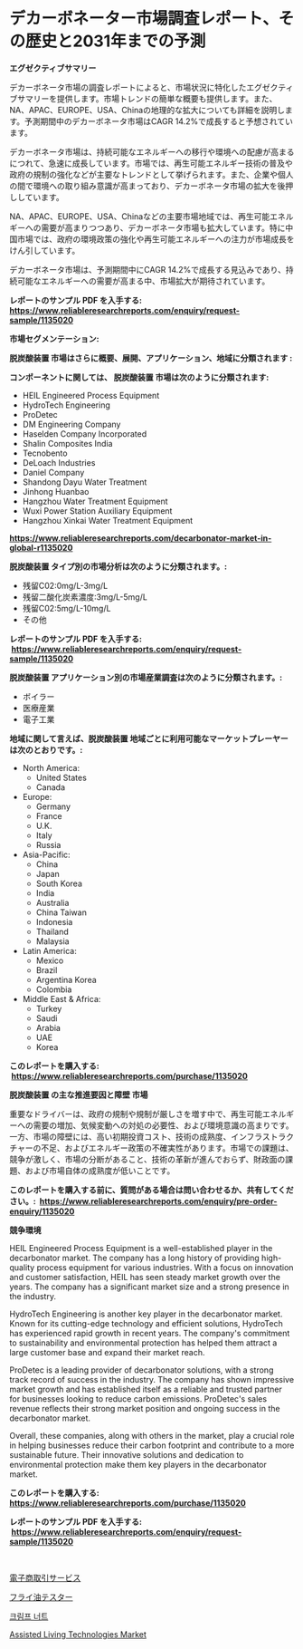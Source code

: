 <p><h1>デカーボネーター市場調査レポート、その歴史と2031年までの予測</h1></p><p><strong>エグゼクティブサマリー</strong></p>
<p><p>デカーボネータ市場の調査レポートによると、市場状況に特化したエグゼクティブサマリーを提供します。市場トレンドの簡単な概要も提供します。また、NA、APAC、EUROPE、USA、Chinaの地理的な拡大についても詳細を説明します。予測期間中のデカーボネータ市場はCAGR 14.2%で成長すると予想されています。</p><p>デカーボネータ市場は、持続可能なエネルギーへの移行や環境への配慮が高まるにつれて、急速に成長しています。市場では、再生可能エネルギー技術の普及や政府の規制の強化などが主要なトレンドとして挙げられます。また、企業や個人の間で環境への取り組み意識が高まっており、デカーボネータ市場の拡大を後押ししています。</p><p>NA、APAC、EUROPE、USA、Chinaなどの主要市場地域では、再生可能エネルギーへの需要が高まりつつあり、デカーボネータ市場も拡大しています。特に中国市場では、政府の環境政策の強化や再生可能エネルギーへの注力が市場成長をけん引しています。</p><p>デカーボネータ市場は、予測期間中にCAGR 14.2%で成長する見込みであり、持続可能なエネルギーへの需要が高まる中、市場拡大が期待されています。</p></p>
<p><strong>レポートのサンプル PDF を入手する: <a href="https://www.reliableresearchreports.com/enquiry/request-sample/1135020">https://www.reliableresearchreports.com/enquiry/request-sample/1135020</a></strong></p>
<p><strong>市場セグメンテーション:</strong></p>
<p><strong> 脱炭酸装置 市場はさらに概要、展開、アプリケーション、地域に分類されます :</strong></p>
<p><strong>コンポーネントに関しては、 脱炭酸装置 市場は次のように分類されます: &nbsp;</strong></p>
<p><ul><li>HEIL Engineered Process Equipment</li><li>HydroTech Engineering</li><li>ProDetec</li><li>DM Engineering Company</li><li>Haselden Company Incorporated</li><li>Shalin Composites India</li><li>Tecnobento</li><li>DeLoach Industries</li><li>Daniel Company</li><li>Shandong Dayu Water Treatment</li><li>Jinhong Huanbao</li><li>Hangzhou Water Treatment Equipment</li><li>Wuxi Power Station Auxiliary Equipment</li><li>Hangzhou Xinkai Water Treatment Equipment</li></ul></p>
<p><strong><a href="https://www.reliableresearchreports.com/decarbonator-market-in-global-r1135020">https://www.reliableresearchreports.com/decarbonator-market-in-global-r1135020</a></strong></p>
<p><strong> 脱炭酸装置 タイプ別の市場分析は次のように分類されます。:</strong></p>
<p><ul><li>残留C02:0mg/L-3mg/L</li><li>残留二酸化炭素濃度:3mg/L-5mg/L</li><li>残留C02:5mg/L-10mg/L</li><li>その他</li></ul></p>
<p><strong>レポートのサンプル PDF を入手する: &nbsp;<a href="https://www.reliableresearchreports.com/enquiry/request-sample/1135020">https://www.reliableresearchreports.com/enquiry/request-sample/1135020</a></strong></p>
<p><strong> 脱炭酸装置 アプリケーション別の市場産業調査は次のように分類されます。:</strong></p>
<p><ul><li>ボイラー</li><li>医療産業</li><li>電子工業</li></ul></p>
<p><strong>地域に関して言えば、脱炭酸装置 地域ごとに利用可能なマーケットプレーヤーは次のとおりです。:</strong></p>
<p><ul>
    <li>
        North America:
        <ul>
            <li>United States</li>
            <li>Canada</li>
        </ul>
    </li>
    <li>
        Europe:
        <ul>
            <li>Germany</li>
            <li>France</li>
            <li>U.K.</li>
            <li>Italy</li>
            <li>Russia</li>
        </ul>
    </li>
    <li>
        Asia-Pacific:
        <ul>
            <li>China</li>
            <li>Japan</li>
            <li>South Korea</li>
            <li>India</li>
            <li>Australia</li>
            <li>China Taiwan</li>
            <li>Indonesia</li>
            <li>Thailand</li>
            <li>Malaysia</li>
        </ul>
    </li>
    <li>
        Latin America:
        <ul>
            <li>Mexico</li>
            <li>Brazil</li>
            <li>Argentina Korea</li>
            <li>Colombia</li>
        </ul>
    </li>
    <li>
        Middle East & Africa:
        <ul>
            <li>Turkey</li>
            <li>Saudi</li>
            <li>Arabia</li>
            <li>UAE</li>
            <li>Korea</li>
        </ul>
    </li>
    </ul></p>
<p><strong>このレポートを購入する: &nbsp;<a href="https://www.reliableresearchreports.com/purchase/1135020">https://www.reliableresearchreports.com/purchase/1135020</a></strong></p>
<p><strong>脱炭酸装置 の主な推進要因と障壁 市場</strong></p>
<p><p>重要なドライバーは、政府の規制や規制が厳しさを増す中で、再生可能エネルギーへの需要の増加、気候変動への対処の必要性、および環境意識の高まりです。一方、市場の障壁には、高い初期投資コスト、技術の成熟度、インフラストラクチャーの不足、およびエネルギー政策の不確実性があります。市場での課題は、競争が激しく、市場の分断があること、技術の革新が進んでおらず、財政面の課題、および市場自体の成熟度が低いことです。</p></p>
<p><strong>このレポートを購入する前に、質問がある場合は問い合わせるか、共有してください。:&nbsp; <a href="https://www.reliableresearchreports.com/enquiry/pre-order-enquiry/1135020">https://www.reliableresearchreports.com/enquiry/pre-order-enquiry/1135020</a></strong></p>
<p><strong>競争環境</strong></p>
<p><p>HEIL Engineered Process Equipment is a well-established player in the decarbonator market. The company has a long history of providing high-quality process equipment for various industries. With a focus on innovation and customer satisfaction, HEIL has seen steady market growth over the years. The company has a significant market size and a strong presence in the industry.</p><p>HydroTech Engineering is another key player in the decarbonator market. Known for its cutting-edge technology and efficient solutions, HydroTech has experienced rapid growth in recent years. The company's commitment to sustainability and environmental protection has helped them attract a large customer base and expand their market reach.</p><p>ProDetec is a leading provider of decarbonator solutions, with a strong track record of success in the industry. The company has shown impressive market growth and has established itself as a reliable and trusted partner for businesses looking to reduce carbon emissions. ProDetec's sales revenue reflects their strong market position and ongoing success in the decarbonator market.</p><p>Overall, these companies, along with others in the market, play a crucial role in helping businesses reduce their carbon footprint and contribute to a more sustainable future. Their innovative solutions and dedication to environmental protection make them key players in the decarbonator market.</p></p>
<p><strong>このレポートを購入する: &nbsp; <a href="https://www.reliableresearchreports.com/purchase/1135020">https://www.reliableresearchreports.com/purchase/1135020</a></strong></p>
<p><strong>レポートのサンプル PDF を入手する: &nbsp;<a href="https://www.reliableresearchreports.com/enquiry/request-sample/1135020">https://www.reliableresearchreports.com/enquiry/request-sample/1135020</a></strong><strong></strong></p>
<p>&nbsp;</p>
<p><p><a href="https://github.com/bevdtkn4419963/Market-Research-Report-List-1/blob/main/645121626164.md">電子商取引サービス</a></p><p><a href="https://github.com/lababdou/Market-Research-Report-List-3/blob/main/179191726163.md">フライ油テスター</a></p><p><a href="https://github.com/sammyUltyylrich9067856/Market-Research-Report-List-1/blob/main/457873624326.md">크림프 너트</a></p><p><a href="https://github.com/Whitneyboyettebo9kiw7yr13/Market-Research-Report-List-2/blob/main/assisted-living-technologies-market.md">Assisted Living Technologies Market</a></p></p>